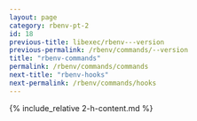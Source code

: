 ```yaml
---
layout: page
category: rbenv-pt-2
id: 18
previous-title: libexec/rbenv---version
previous-permalink: /rbenv/commands/--version
title: "rbenv-commands"
permalink: /rbenv/commands/commands
next-title: "rbenv-hooks"
next-permalink: /rbenv/commands/hooks
---
```


{% include_relative 2-h-content.md %}
